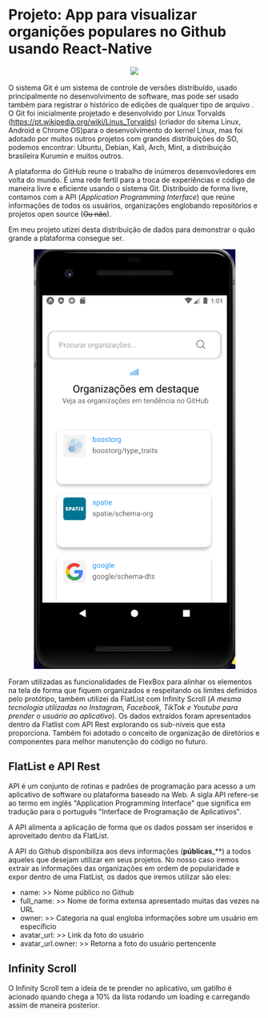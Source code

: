 # Projeto: App para visualizar organições populares no Github usando React-Native #

<p align="center">
  <img src="logogit.jpeg" >
</p>

  
 O sistema Git é um sistema de controle de versões distribuído, usado principalmente no desenvolvimento de software, mas pode ser usado também para registrar o histórico de edições de qualquer tipo de arquivo . O Git foi inicialmente projetado e desenvolvido por Linux Torvalds (https://pt.wikipedia.org/wiki/Linus_Torvalds) (criador do sitema Linux, Android e Chrome OS)para o desenvolvimento do kernel Linux, mas foi adotado por muitos outros projetos com grandes distribuições do SO, podemos encontrar: Ubuntu, Debian, Kali, Arch, Mint, a distribuição brasileira Kurumin e muitos outros.

 A plataforma do GitHub reune o trabalho de inúmeros desenvovledores em volta do mundo. É uma rede fertil para a troca de experiências e código de maneira livre e eficiente usando o sistema Git. 
 Distríbuido de forma livre, contamos com a API (_Application Programming Interface_) que reúne informações de todos os usuários, organizações englobando repositórios e projetos open source (~~Ou não~~).

Em meu projeto utizei desta distribuição de dados para demonstrar o quão grande a plataforma consegue ser. 

<p align="center">
  <img src="App.png" >
</p>

Foram utilizadas as funcionalidades de FlexBox para alinhar os elementos na tela de forma que fiquem organizados e respeitando os limites definidos pelo protótipo, também utilizei da FlatList com Infinity Scroll (_A mesma tecnologia utilizadas no Instagram, Facebook, TikTok e Youtube para prender o usuário ao aplicativo_). Os dados extraídos foram apresentados dentro da Flatlist com API Rest explorando os sub-niveis que esta proporciona. Também foi adotado o conceito de organização de diretórios e componentes para melhor manutenção do código no futuro.

## FlatList e API Rest ##

API é um conjunto de rotinas e padrões de programação para acesso a um aplicativo de software ou plataforma baseado na Web. A sigla API refere-se ao termo em inglês "Application Programming Interface" que significa em tradução para o português "Interface de Programação de Aplicativos".

A API alimenta a aplicação de forma que os dados possam ser inseridos e aproveitado dentro da FlatList.

A API do Github disponibiliza aos devs informações (**públicas**_**) a todos aqueles que desejam utilizar em seus projetos.
No nosso caso iremos extrair as informações das organizações em ordem de popularidade e expor dentro de uma FlatList, os dados que iremos utilizar são eles:

- name: >> Nome público no Github
- full_name: >> Nome de forma extensa apresentado muitas das vezes na URL 
- owner: >> Categoria na qual engloba informações sobre um usuário em específicio 
- avatar_url: >> Link da foto do usuário
- avatar_url.owner: >> Retorna a foto do usuário pertencente 

## Infinity Scroll ##

O Infinity Scroll tem a ideia de te prender no aplicativo, um gatilho é acionado quando chega a 10% da lista rodando um loading e carregando assim de maneira posterior.



